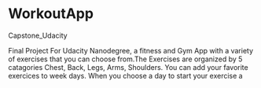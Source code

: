 # WorkoutApp
Capstone_Udacity

Final Project For Udacity Nanodegree, a fitness and Gym App with a variety of exercises that you can choose from.The Exercises are organized by 5 catagories Chest, Back, Legs, Arms, Shoulders. You can add your favorite exercices to week days. When you choose a day to start your exercise a


